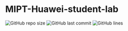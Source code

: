 ﻿# MIPT-Huawei-student-lab



![GitHub repo size](https://img.shields.io/github/repo-size/uslsteen/MIPT-Huawei-student-lab?style=for-the-badge)
![GitHub last commit](https://img.shields.io/github/last-commit/uslsteen/MIPT-Huawei-student-lab?color=red&style=for-the-badge)
![GitHub lines](https://img.shields.io/tokei/lines/uslsteen/MIPT-Huawei-student-lab?style=for-the-badge)
